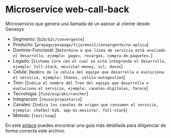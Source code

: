 # Microservice web-call-back

Microservicio que genera una llamada de un asesor al cliente desde Genesys

* Segmento: [`b2b/b2c/convergente`]
* Producto: [`prepago/pospago/fijo/movil/convergente/no-aplica`]
* Dominio-Funcional: [`Determina a que línea de servicio está asociado el desarrollo, ejemplo: pagos, recargas, compra-de-paquetes.`]
* Legado: [`Sistema Core con el cual se está integrando el desarrollo, ejemplo: full-stack, movistar-money, scl, davox`]
* Celula: [`Nombre de la célula del equipo que desarrolla o evoluciona el servicio, ejemplo: thanos, celula-autogestion`]
* Tren: [`Indica el nombre del Tren del equipo que desarrolla o evoluciona el servicio, ejemplo: canales-digitales, fareco`]
* Tecnologia: [`fuse/ocp/aks/rancher`]
* Integracion: [`reuso/propietario`]
* Canales: [`Indica los canales de origen que consumen el servicio, ejemplo: chatbot-b2b, app-mi-movistar, full-stack`]
* Metodo: [`rest/soap`]

En este [enlace](https://git.nh.inet/gitea/templates/java-springboot-rest-blank/wiki/07-Diligenciando-Readme) puedes encontrar una guía más detallada para diligenciar de forma correcta este archivo.
